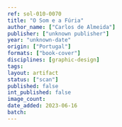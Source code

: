 ```yaml
---
ref: sol-010-0070
title: "O Som e a Fúria"
author_name: ["Carlos de Almeida"]
publisher: ["unknown publisher"]
year: "unknown-date"
origin: ["Portugal"]
formats: ["book-cover"]
disciplines: [graphic-design]
tags:
layout: artifact
status: ["scan"]
published: false
int_published: false
image_count:
date_added: 2023-06-16
batch:
---
```

